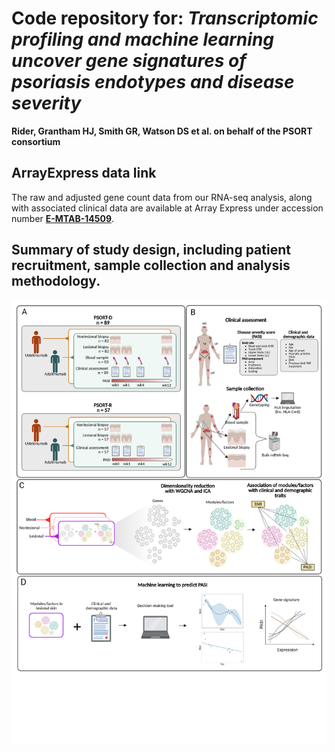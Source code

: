# Code repository for: *Transcriptomic profiling and machine learning uncover gene signatures of psoriasis endotypes and disease severity*
**Rider, Grantham HJ, Smith GR, Watson DS et al. on behalf of the PSORT consortium**
## ArrayExpress data link
The raw and adjusted gene count data from our RNA-seq analysis, along with associated clinical data are available at Array Express under accession number [**E-MTAB-14509**](https://www.ebi.ac.uk/biostudies/arrayexpress/studies?query=E-MTAB-14509).
##  Summary of study design, including patient recruitment, sample collection and analysis methodology.  
<img src='./Images/PSORT schematic 11-06-25.png'>
